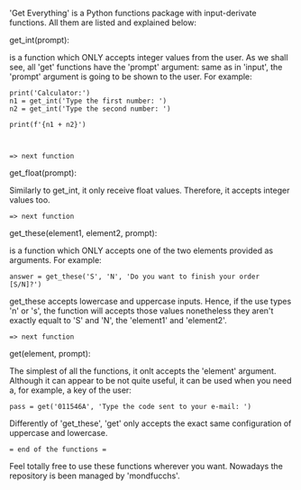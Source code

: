 'Get Everything' is a Python functions package with input-derivate functions. All them are listed and explained below:

get_int(prompt):

is a function which ONLY accepts integer values from the user. As we shall see, all 'get' functions have the 'prompt' argument: same as in 'input', the 'prompt' argument is going to be shown to the user. For example:

    print('Calculator:')
    n1 = get_int('Type the first number: ')
    n2 = get_int('Type the second number: ')

    print(f'{n1 + n2}')



    => next function



get_float(prompt):

Similarly to get_int, it only receive float values. Therefore, it accepts integer values too.



    => next function



get_these(element1, element2, prompt):

is a function which ONLY accepts one of the two elements provided as arguments. For example:

    answer = get_these('S', 'N', 'Do you want to finish your order [S/N]?')

get_these accepts lowercase and uppercase inputs.
Hence, if the use types 'n' or 's', the function will accepts those values nonetheless they aren't exactly equalt to 'S' and 'N', the 'element1' and 'element2'.



    => next function



get(element, prompt):

The simplest of all the functions, it onlt accepts the 'element' argument.
Although it can appear to be not quite useful, it can be used when you need a, for example, a key of the user:

    pass = get('011546A', 'Type the code sent to your e-mail: ')

Differently of 'get_these', 'get' only accepts the exact same configuration of uppercase and lowercase.



    = end of the functions =



Feel totally free to use these functions wherever you want.
Nowadays the repository is been managed by 'mondfucchs'.